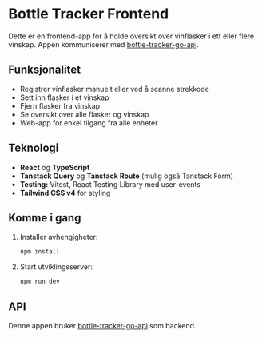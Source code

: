 # Bottle Tracker Frontend

Dette er en frontend-app for å holde oversikt over vinflasker i ett eller flere vinskap. Appen kommuniserer med [bottle-tracker-go-api](https://github.com/mariusfa/bottle-tracker-go-api).

## Funksjonalitet
- Registrer vinflasker manuelt eller ved å scanne strekkode
- Sett inn flasker i et vinskap
- Fjern flasker fra vinskap
- Se oversikt over alle flasker og vinskap
- Web-app for enkel tilgang fra alle enheter

## Teknologi
- **React** og **TypeScript**
- **Tanstack Query** og **Tanstack Route** (mulig også Tanstack Form)
- **Testing:** Vitest, React Testing Library med user-events
- **Tailwind CSS v4** for styling

## Komme i gang
1. Installer avhengigheter:
	```bash
	npm install
	```
2. Start utviklingsserver:
	```bash
	npm run dev
	```

## API
Denne appen bruker [bottle-tracker-go-api](https://github.com/mariusfa/bottle-tracker-go-api) som backend.
